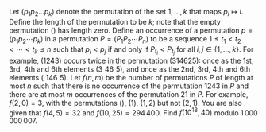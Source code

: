 Let $(p_1 p_2 \ldots p_k)$ denote the permutation of the set ${1, ..., k}$ that maps $p_i\mapsto i$. Define the length of the permutation to be $k$; note that the empty permutation $()$ has length zero.
Define an occurrence of a permutation $p=(p_1 p_2 \cdots p_k)$ in a permutation $P=(P_1 P_2 \cdots P_n)$ to be a sequence $1\leq t_1 \lt t_2 \lt \cdots \lt t_k \leq n$ such that $p_i \lt p_j$ if and only if $P_{t_i} \lt P_{t_j}$ for all $i,j \in \{1, \dots, k\}$.
For example, $(1243)$ occurs twice in the permutation $(314625)$: once as the 1st, 3rd, 4th and 6th elements $(3\,\,46\,\,5)$, and once as the 2nd, 3rd, 4th and 6th elements $(\,\,146\,\,5)$.
Let $f(n, m)$ be the number of permutations $P$ of length at most $n$ such that there is no occurrence of the permutation $1243$ in $P$ and there are at most $m$ occurrences of the permutation $21$ in $P$.
For example, $f(2,0) = 3$, with the permutations $()$, $(1)$, $(1,2)$ but not $(2,1)$.
You are also given that $f(4, 5) = 32$ and $f(10, 25) = 294\,400$.
Find $f(10^{18}, 40)$ modulo $1\,000\,000\,007$.